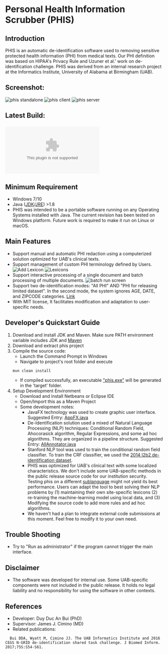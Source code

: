 # Personal Health Information Scrubber (PHIS)

## Introduction
PHIS is an automatic de-identification software used to removing sensitive protected health information (PHI) from medical texts. Our PHI definition was based on HIPAA's Privacy Rule and Uzuner et al.' work on de-identification challenge. PHIS was derived from an internal research project at the Informatics Institute, University of Alabama at Birmingham (UAB).

## Screenshot:
![phis standalone](https://github.com/bdaduy/phis/blob/master/images/phis_standalone.png?raw=true)
![phis client](https://github.com/bdaduy/phis/blob/master/images/phis_client.png?raw=true)
![phis server](https://github.com/bdaduy/phis/blob/master/images/phis_server.png?raw=true)

## Latest Build:

### ![Download Latest Build](https://github.com/bdaduy/phis/blob/master/build/phis.exe?raw=true)

## Minimum Requirement
- Windows 7/10
- Java ([JDK](http://www.oracle.com/technetwork/java/javase/downloads/jdk8-downloads-2133151.html)/[JRE](http://www.oracle.com/technetwork/java/javase/downloads/jre8-downloads-2133155.html)) >1.8 
- PHIS was intended to be a portable software running on any Operating Systems installed with Java. The current revision has been tested on Windows platform. Future work is required to make it run on Linux or macOS. 

## Main Features
- Support manual and automatic PHI redaction using a computerized solution optimized for UAB's clinical texts.
- Support management of custom PHI terminology defined by Users.
![Add Lexicon](https://github.com/bdaduy/phis/blob/master/images/AddLexicon.png?raw=true) ![Lexicons](https://github.com/bdaduy/phis/blob/master/images/Lexicons.png?raw=true)
- Support interactive processing of a single document and batch processing of multiple documents.
![batch run screen](https://github.com/bdaduy/phis/blob/master/images/BatchRunGui.png?raw=true)
- Support two de-identification modes: "All PHI" AND "PHI for releasing limited dataset". In the second mode, the system ignores AGE, DATE, and ZIPCODE categories. [Link](https://privacyruleandresearch.nih.gov/pr_08.asp)
- With MIT license, It facilitates modification and adaptation to user-specific needs. 

## Developer's Quickstart Guide
1. Download and install JDK and Maven. Make sure PATH environment variable includes JDK and [Maven](https://maven.apache.org/install.html)
2. Download and extract phis project
3. Compile the source code:
   - Launch the Command Prompt in Windows
   - Navigate to project's root folder and execute
   ```
   mvn clean install
   ```
   - If compiled successfully, an executable ["phis.exe"](https://github.com/bdaduy/phis/blob/master/build/phis.exe?raw=true) will be generated in the 'target' folder.
4. Setup Development Environment
   - Download and install Netbeans or Eclipse IDE
   - Open/Import this as a Maven Project
   - Some development notes:
     - JavaFX technology was used to create graphic user interface. Suggested Entry: [AppFX.java](https://github.com/bdaduy/phis/blob/master/src/main/java/edu/db/tool/deid/app/fx/AppFX.java)
     - De-Identification solution used a mixed of Natural Language Processing (NLP) techniques: Conditional Random Field, Ahocorasick algorithm, Regular Expressions, and some ad hoc algorithms. They are organized in a pipeline structure. Suggested Entry: [AllAnnotator.java](https://github.com/bdaduy/phis/blob/master/src/main/java/edu/db/tool/deid/app/AllAnnotator.java)
     - Stanford NLP tool was used to train the conditional random field classifier. To train the CRF classifier, we used the [2014 I2b2 de-identification dataset](https://www.i2b2.org/NLP/DataSets/).
     - PHIS was optimized for UAB's clinical text with some localized characteristics. We don't include some UAB-specific methods in the public release source code for our institution security. Testing phis on a different [sublanguage](https://en.wikipedia.org/wiki/Sublanguage#In_natural_language) might not yield its best performance. Users can adapt the tool to best solving their NLP problems by (1) maintaining their own site-specific lexicons (2) re-training the machine-learning model using local data, and (3) Modifying the source code to add more rules and ad hoc algorithms.
     - We haven't had a plan to integrate external code submissions at this moment. Feel free to modify it to your own need.

## Trouble Shooting
- Try to "Run as administrator" if the program cannot trigger the main interface.

## Disclaimer
- The software was developed for internal use. Some UAB-specific components were not included in the public release. It holds no legal liability and no responsibility for using the software in other contexts.

## References
- Developer: Duy Duc An Bui (PhD)
- Supervisor: James J. Cimino (MD)
- Related publications:
```
  Bui DDA, Wyatt M, Cimino JJ. The UAB Informatics Institute and 2016 CEGS N-GRID de-identification shared task challenge. J Biomed Inform. 2017;75S:S54-S61.
```